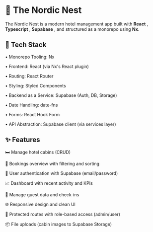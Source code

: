 # 🏡 The Nordic Nest

The Nordic Nest is a modern hotel management app built with **React** , **Typescript** , **Supabase** , and structured as a monorepo using **Nx**.

## 🔧 Tech Stack

• Monorepo Tooling: Nx

• Frontend: React (via Nx's React plugin)

• Routing: React Router

• Styling: Styled Components

• Backend as a Service: Supabase (Auth, DB, Storage)

• Date Handling: date-fns

• Forms: React Hook Form

• API Abstraction: Supabase client (via services layer)

## ✨ Features

🛏️ Manage hotel cabins (CRUD)

📅 Bookings overview with filtering and sorting

👤 User authentication with Supabase (email/password)

📈 Dashboard with recent activity and KPIs

🧹 Manage guest data and check-ins

🌐 Responsive design and clean UI

🔐 Protected routes with role-based access (admin/user)

📦 File uploads (cabin images to Supabase Storage)
